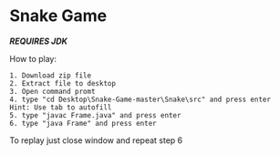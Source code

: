 # Snake Game
  
  ***REQUIRES JDK***

  How to play:
  
    1. Download zip file
    2. Extract file to desktop
    3. Open command promt
    4. type "cd Desktop\Snake-Game-master\Snake\src" and press enter    Hint: Use tab to autofill
    5. type "javac Frame.java" and press enter
    6. type "java Frame" and press enter
    
 To replay just close window and repeat step 6
